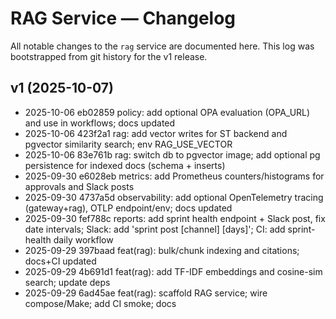 # RAG Service — Changelog

All notable changes to the `rag` service are documented here. This log was bootstrapped from git history for the v1 release.

## v1 (2025-10-07)

- 2025-10-06 eb02859 policy: add optional OPA evaluation (OPA_URL) and use in workflows; docs updated
- 2025-10-06 423f2a1 rag: add vector writes for ST backend and pgvector similarity search; env RAG_USE_VECTOR
- 2025-10-06 83e761b rag: switch db to pgvector image; add optional pg persistence for indexed docs (schema + inserts)
- 2025-09-30 e6028eb metrics: add Prometheus counters/histograms for approvals and Slack posts
- 2025-09-30 4737a5d observability: add optional OpenTelemetry tracing (gateway+rag), OTLP endpoint/env; docs updated
- 2025-09-30 fef788c reports: add sprint health endpoint + Slack post, fix date intervals; Slack: add 'sprint post [channel] [days]'; CI: add sprint-health daily workflow
- 2025-09-29 397baad feat(rag): bulk/chunk indexing and citations; docs+CI updated
- 2025-09-29 4b691d1 feat(rag): add TF-IDF embeddings and cosine-sim search; update deps
- 2025-09-29 6ad45ae feat(rag): scaffold RAG service; wire compose/Make; add CI smoke; docs
